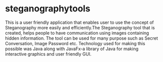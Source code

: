 # steganographytools
This is a user friendly application that enables user to use the concept of Steganography more easily and efficiently.The Steganography tool that is created, helps people to have communication using images containing hidden information. The tool can be used for many purpose such as Secret Conversation, Image Password etc. Technology used for making this possible was Java along with JavaFx-a library of Java for making interactive graphics and user friendly GUI.
